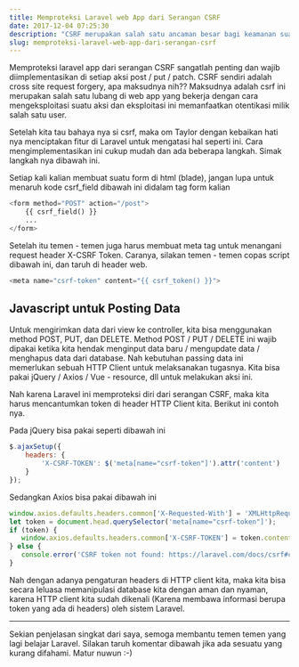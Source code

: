 ```yaml
---
title: Memproteksi Laravel web App dari Serangan CSRF
date: 2017-12-04 07:25:30
description: "CSRF merupakan salah satu ancaman besar bagi keamanan suatu website. Nah, di Laravel sendiri om Taylor udah nyediain fitur yang keren buat menanggulangi hal ini. Yuk simak penjelasannya."
slug: memproteksi-laravel-web-app-dari-serangan-csrf
---
```


Memproteksi laravel app dari serangan CSRF sangatlah penting dan wajib diimplementasikan di setiap aksi post / put / patch.  CSRF sendiri adalah cross site request forgery, apa maksudnya nih?? Maksudnya adalah csrf ini merupakan salah satu lubang di web app yang bekerja dengan cara mengeksploitasi suatu aksi dan eksploitasi ini memanfaatkan otentikasi milik salah satu user.

Setelah kita tau bahaya nya si csrf, maka om Taylor dengan kebaikan hati nya menciptakan fitur di Laravel untuk mengatasi hal seperti ini. Cara mengimplementasikan ini cukup mudah dan ada beberapa langkah. Simak langkah nya dibawah ini.

Setiap kali kalian membuat suatu form di html (blade), jangan lupa untuk menaruh kode csrf_field dibawah ini didalam tag form kalian

```php
<form method="POST" action="/post">
    {{ csrf_field() }}
    ...
</form>
```

Setelah itu temen - temen juga harus membuat meta tag untuk menangani request header X-CSRF Token. Caranya, silakan temen - temen copas script dibawah ini, dan taruh di header web.

```php
<meta name="csrf-token" content="{{ csrf_token() }}">
```

## Javascript untuk Posting Data

Untuk mengirimkan data dari view ke controller, kita bisa menggunakan method POST, PUT, dan DELETE. Method POST / PUT / DELETE ini wajib dipakai ketika kita hendak menginput data baru / mengupdate data / menghapus data dari database. Nah kebutuhan passing data ini memerlukan sebuah HTTP Client untuk melaksanakan tugasnya. Kita bisa pakai jQuery / Axios / Vue - resource, dll untuk melakukan aksi ini.

Nah karena Laravel ini memproteksi diri dari serangan CSRF, maka kita harus mencantumkan token di header HTTP Client kita. Berikut ini contoh nya.

Pada jQuery bisa pakai seperti dibawah ini

```javascript
$.ajaxSetup({
    headers: {
        'X-CSRF-TOKEN': $('meta[name="csrf-token"]').attr('content')
    }
});
```

Sedangkan Axios bisa pakai dibawah ini

```javascript
window.axios.defaults.headers.common['X-Requested-With'] = 'XMLHttpRequest';
let token = document.head.querySelector('meta[name="csrf-token"]');
if (token) {
   window.axios.defaults.headers.common['X-CSRF-TOKEN'] = token.content;
} else {
   console.error('CSRF token not found: https://laravel.com/docs/csrf#csrf-x-csrf-token');
}
```

Nah dengan adanya pengaturan headers di HTTP client kita, maka kita bisa secara leluasa memanipulasi database kita dengan aman dan nyaman, karena HTTP client kita sudah dikenali (Karena membawa informasi berupa token yang ada di headers) oleh sistem Laravel.

<hr/>

Sekian penjelasan singkat dari saya, semoga membantu temen temen yang lagi belajar Laravel. Silakan taruh komentar dibawah jika ada sesuatu yang kurang difahami. Matur nuwun :-)

